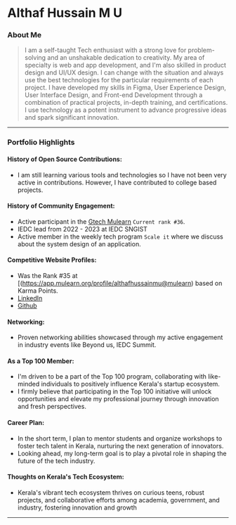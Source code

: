 # Althaf Hussain M U

### About Me

>I am a self-taught Tech enthusiast with a strong love for problem-solving and an unshakable dedication to creativity. My area of specialty is web and app development, and I'm also skilled in product design and UI/UX design. I can change with the situation and always use the best technologies for the particular requirements of each project. I have developed my skills in Figma, User Experience Design, User Interface Design, and Front-end Development through a combination of practical projects, in-depth training, and certifications. I use technology as a potent instrument to advance progressive ideas and spark significant innovation.
---

### Portfolio Highlights

#### History of Open Source Contributions:

- I am still learning various tools and technologies so I have not been very active in contributions. However, I have contributed to college based projects.

#### History of Community Engagement:

- Active participant in the [Gtech Mulearn](https://discord.gg/tech-community) `Current rank #36`.
- IEDC lead from 2022 - 2023 at IEDC SNGIST
- Active member in the weekly tech program `Scale it` where we discuss about the system design of an application.

#### Competitive Website Profiles:

- Was the Rank #35 at [(https://app.mulearn.org/profile/althafhussainmu@mulearn)  based on Karma Points.
-  [LinkedIn](https://www.linkedin.com/in/althaf-hussain-a9926b257/)
- [Github](https://github.com/Althafmu)



#### Networking:

- Proven networking abilities showcased through my active engagement in industry events like Beyond us, IEDC Summit.

#### As a Top 100 Member:

- I'm driven to be a part of the Top 100 program, collaborating with like-minded individuals to positively influence Kerala's startup ecosystem.
- I firmly believe that participating in the Top 100 initiative will unlock opportunities and elevate my professional journey through innovation and fresh perspectives.

#### Career Plan:

- In the short term, I plan to mentor students and organize workshops to foster tech talent in Kerala, nurturing the next generation of innovators.
- Looking ahead, my long-term goal is to play a pivotal role in shaping the future of the tech industry.

#### Thoughts on Kerala's Tech Ecosystem:

- Kerala's vibrant tech ecosystem thrives on curious teens, robust projects, and collaborative efforts among academia, government, and industry, fostering innovation and growth

---
